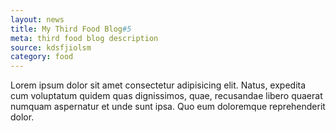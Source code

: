 ```yaml
---
layout: news
title: My Third Food Blog#5
meta: third food blog description
source: kdsfjiolsm
category: food
---
```



Lorem ipsum dolor sit amet consectetur adipisicing elit. Natus, expedita cum voluptatum quidem quas dignissimos, quae, recusandae libero quaerat numquam aspernatur et unde sunt ipsa. Quo eum doloremque reprehenderit dolor.
